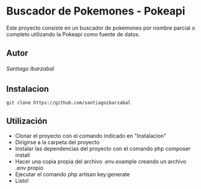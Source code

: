 # Buscador de Pokemones - Pokeapi

Este proyecto consiste en un buscador de pokemones por nombre parcial o completo utilizando la Pokeapi como fuente de datos. 

## Autor

###### Santiago Ibarzabal

## Instalacion

```git clone https://github.com/santiagoibarzabal```

## Utilización

- Clonar el proyecto con el comando indicado en "Instalacion" 
- Dirigirse a la carpeta del proyecto
- Instalar las dependencias del proyecto con el comando php composer install
- Hacer una copia propia del archivo .env.example creando un archivo .env propio
- Ejecutar el comando php artisan key:generate
- Listo! 
